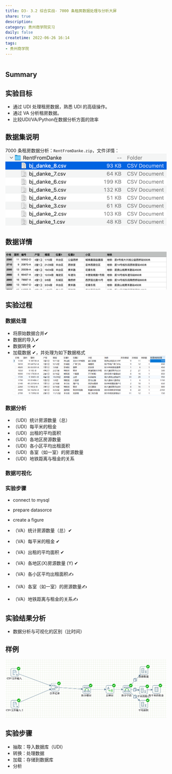 ```yaml
---
title: D3- 3.2 综合实战- 7000 条租房数据处理与分析大屏
share: true
description:  
category: 贵州商学院实习
daily: false
createtime: 2022-06-26 16:14
tags:
- 贵州商学院
---
```

```toc
```
## Summary


## 实验目标
- 通过 UDI 处理租房数据，熟悉 UDI 的高级操作。
- 通过 VA 分析租房数据。
- 比较UDI/VA/Python在数据分析方面的效率

## 数据集说明
7000 条租房数据分析：`RentFromDanke.zip`，文件详情：
![static/attachment/Pasted image 20220622200425.png](static/attachment/Pasted%20image%2020220622200425.png)

## 数据详情
![static/attachment/Pasted image 20220622200401.png](static/attachment/Pasted%20image%2020220622200401.png)

## 实验过程
### 数据处理
- 将原始数据合并✔
- 数据的导入✔
- 数据转换 ✔
- 加载数据 ✔，并处理为如下数据格式![static/attachment/Pasted image 20220621203646.png](static/attachment/Pasted%20image%2020220621203646.png)
### 数据分析
- （UDI）统计房源数量（总）
- （UDI）每平米的租金
- （UDI）出租的平均面积
- （UDI）各地区房源数量
- （UDI）各小区平均出租面积
- （UDI）各室（如一室）的房源数量
- （UDI）地铁距离与租金的关系

### 数据可视化
### 实验步骤
- connect to mysql
- prepare datasorce
- create a figure


- （VA）统计房源数量（总）✔
- （VA）每平米的租金 ✔
- （VA）出租的平均面积 ✔
- （VA）各地区(X)房源数量 (Y) ✔
- （VA）各小区平均出租面积✍
- （VA）各室（如一室）的房源数量✍
- （VA）地铁距离与租金的关系✍


## 实验结果分析
- 数据分析与可视化的区别（比时间）

## 样例
![static/attachment/Pasted image 20220622205808.png](static/attachment/Pasted%20image%2020220622205808.png)


## 实验步骤
- 抽取：导入数据库（UDI）
- 转换：处理数据
- 加载：存储到数据库
- 分析